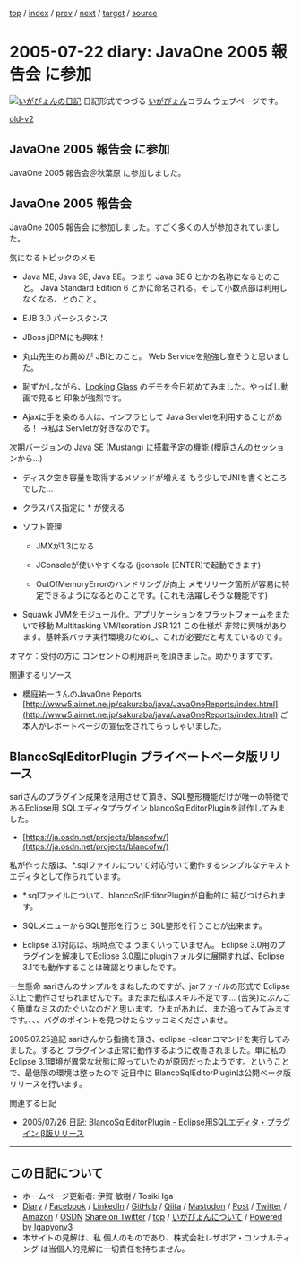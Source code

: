 [top](../index.html) 
 / [index](index.html) 
 / [prev](ig050721.html) 
 / [next](ig050725.html) 
 / [target](https://www.igapyon.jp/igapyon/diary/2005/ig050722.html) 
 / [source](https://github.com/igapyon/diary/blob/master/2005/ig050722.src.md) 

2005-07-22 diary: JavaOne 2005 報告会 に参加
=====================================================================================================
[![いがぴょんの日記](https://www.igapyon.jp/igapyon/diary/images/iga200306s.jpg "いがぴょん")](https://www.igapyon.jp/igapyon/diary/memo/memoigapyon.html) 日記形式でつづる [いがぴょん](https://www.igapyon.jp/igapyon/diary/memo/memoigapyon.html)コラム ウェブページです。

[old-v2](ig050722-orig.html)

## JavaOne 2005 報告会 に参加

JavaOne 2005 報告会＠秋葉原 に参加しました。


## JavaOne 2005 報告会

JavaOne 2005 報告会 に参加しました。すごく多くの人が参加されていました。

気になるトピックのメモ

* Java ME, Java SE, Java EE。つまり Java SE 6 とかの名称になるとのこと。
  Java Standard Edition 6 とかに命名される。そして小数点部は利用しなくなる、とのこと。
  
* EJB 3.0 パーシスタンス
  
* JBoss jBPMにも興味！
  
* 丸山先生のお薦めが JBIとのこと。
  Web Serviceを勉強し直そうと思いました。
  
* 恥ずかしながら、[Looking Glass](http://pcweb.mycom.co.jp/articles/2004/11/02/lg3d/) のデモを今日初めてみました。やっぱし動画で見ると 印象が強烈です。
  
* Ajaxに手を染める人は、インフラとして Java Servletを利用することがある！
  →私は Servletが好きなのです。

次期バージョンの Java SE (Mustang) に搭載予定の機能 (櫻庭さんのセッションから…)

* ディスク空き容量を取得するメソッドが増える
  もう少しでJNIを書くところでした…
  
* クラスパス指定に * が使える
  
* ソフト管理
  
  * JMXが1.3になる
    
  * JConsoleが使いやすくなる (jconsole [ENTER]で起動できます)
    
  * OutOfMemoryErrorのハンドリングが向上
    メモリリーク箇所が容易に特定できるようになるとのことです。(これも活躍しそうな機能です)
  

  
* Squawk
  JVMをモジュール化。アプリケーションをプラットフォームをまたいで移動
  Multitasking VM/Isoration JSR 121
  この仕様が 非常に興味があります。基幹系バッチ実行環境のために、これが必要だと考えているのです。

オマケ：受付の方に コンセントの利用許可を頂きました。助かりますです。

関連するリソース

* 櫻庭祐一さんのJavaOne Reports
  [http://www5.airnet.ne.jp/sakuraba/java/JavaOneReports/index.html](http://www5.airnet.ne.jp/sakuraba/java/JavaOneReports/index.html)
  ご本人がレポートページの宣伝をされてらっしゃいました。

## BlancoSqlEditorPlugin プライベートベータ版リリース

sariさんのプラグイン成果を活用させて頂き、SQL整形機能だけが唯一の特徴であるEclipse用 SQLエディタプラグイン blancoSqlEditorPluginを試作してみました。

* [https://ja.osdn.net/projects/blancofw/](https://ja.osdn.net/projects/blancofw/)

私が作った版は、*.sqlファイルについて対応付いて動作するシンプルなテキストエディタとして作られています。

* *.sqlファイルについて、blancoSqlEditorPluginが自動的に 結びつけられます。
  
* SQLメニューからSQL整形を行うと SQL整形を行うことが出来ます。
  
* Eclipse 3.1対応は、現時点では うまくいっていません。
  Eclipse 3.0用のプラグインを解凍してEclipse 3.0風にpluginフォルダに展開すれば、Eclipse 3.1でも動作することは確認とりましたです。

一生懸命 sariさんのサンプルをまねしたのですが、jarファイルの形式で Eclipse 3.1上で動作させられませんです。まだまだ私はスキル不足です…
(苦笑)たぶんごく簡単なミスのたぐいなのだと思います。ひまがあれば、また追ってみてみますです。、、、バグのポイントを見つけたらツッコミくださいませ。

2005.07.25追記 sariさんから指摘を頂き、eclipse -cleanコマンドを実行してみました。すると プラグインは正常に動作するように改善されました。単に私の
Eclipse 3.1環境が異常な状態に陥っていたのが原因だったようです。ということで、最低限の環境は整ったので 近日中に BlancoSqlEditorPluginは公開ベータ版リリースを行います。

関連する日記

* [2005/07/26 日記: BlancoSqlEditorPlugin - Eclipse用SQLエディタ・プラグイン β版リリース](ig050726.html)


----------------------------------------------------------------------------------------------------

## この日記について

* ホームページ更新者: 伊賀 敏樹 / Tosiki Iga
* [Diary](https://www.igapyon.jp/igapyon/diary/) / [Facebook](https://www.facebook.com/igapyon) / [LinkedIn](https://www.linkedin.com/in/toshikiiga) / [GitHub](https://github.com/igapyon) / [Qiita](https://qiita.com/igapyon) / [Mastodon](https://social.vivaldi.net/@igapyon) / [Post](https://post.news/igapyon) / [Twitter](https://twitter.com/ToshikiIga) / [Amazon](https://www.amazon.co.jp/%E4%BC%8A%E8%B3%80-%E6%95%8F%E6%A8%B9/e/B004LTQWCQ) / [OSDN](https://ja.osdn.net/users/iga/)
[Share on Twitter](https://twitter.com/intent/tweet?hashtags=igapyon%2Cdiary%2C%E3%81%84%E3%81%8C%E3%81%B4%E3%82%87%E3%82%93&text=JavaOne+2005+%E5%A0%B1%E5%91%8A%E4%BC%9A+%E3%81%AB%E5%8F%82%E5%8A%A0&url=https%3A%2F%2Fwww.igapyon.jp%2Figapyon%2Fdiary%2F2005%2Fig050722.html) / [top](../index.html) / [いがぴょんについて](https://www.igapyon.jp/igapyon/diary/memo/memoigapyon.html) / [Powered by Igapyonv3](https://github.com/igapyon/igapyonv3)
* 本サイトの見解は、私 個人のものであり、株式会社レザボア・コンサルティング は当個人的見解に一切責任を持ちません。 
